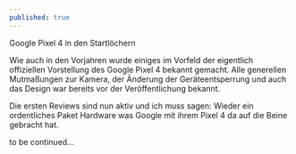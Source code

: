 ```yaml
---
published: true
---
```

Google Pixel 4 in den Startlöchern

Wie auch in den Vorjahren wurde einiges im Vorfeld der eigentlich offiziellen Vorstellung des Google Pixel 4 bekannt gemacht. Alle generellen Mutmaßungen zur Kamera, der Änderung der Geräteentsperrung und auch das Design war bereits vor der Veröffentlichung bekannt.

Die ersten Reviews sind nun aktiv und ich muss sagen: Wieder ein ordentliches Paket Hardware was Google mit ihrem Pixel 4 da auf die Beine gebracht hat.


to be continued...
